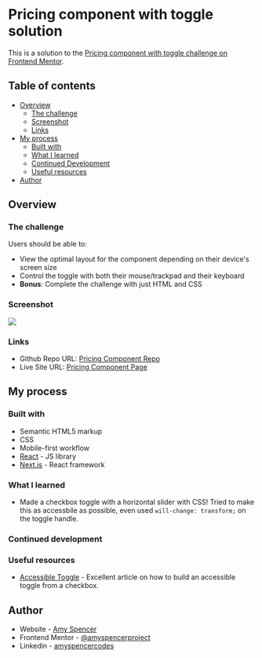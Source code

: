 # Pricing component with toggle solution

This is a solution to the [Pricing component with toggle challenge on Frontend Mentor](https://www.frontendmentor.io/challenges/pricing-component-with-toggle-8vPwRMIC).

## Table of contents

- [Overview](#overview)
  - [The challenge](#the-challenge)
  - [Screenshot](#screenshot)
  - [Links](#links)
- [My process](#my-process)
  - [Built with](#built-with)
  - [What I learned](#what-i-learned)
  - [Continued Development](#continued-development)
  - [Useful resources](#useful-resources)
- [Author](#author)

## Overview

### The challenge

Users should be able to:

- View the optimal layout for the component depending on their device's screen size
- Control the toggle with both their mouse/trackpad and their keyboard
- **Bonus**: Complete the challenge with just HTML and CSS

### Screenshot

![](./screenshot.jpg)

### Links

- Github Repo URL: [Pricing Component Repo](https://github.com/amyspencerproject/pricing-component)
- Live Site URL: [Pricing Component Page](https://amyspencerproject.github.io/pricing-component/)

## My process

### Built with

- Semantic HTML5 markup
- CSS
- Mobile-first workflow
- [React](https://reactjs.org/) - JS library
- [Next.js](https://nextjs.org/) - React framework

### What I learned

- Made a checkbox toggle with a horizontal slider with CSS! Tried to make this as accessbile as possible, even used `will-change: transform;` on the toggle handle.

### Continued development

### Useful resources

- [Accessible Toggle](https://kittygiraudel.com/2021/04/05/an-accessible-toggle/) - Excellent article on how to build an accessible toggle from a checkbox.

## Author

- Website - [Amy Spencer](https://spencerproject.com/)
- Frontend Mentor - [@amyspencerproject](https://www.frontendmentor.io/profile/amyspencerproject)
- Linkedin - [amyspencercodes](https://www.linkedin.com/in/amyspencercodes/)
